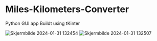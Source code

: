 # Miles-Kilometers-Converter

Python GUI app
Buildt using tKinter


![Skjermbilde 2024-01-31 132454](https://github.com/Botnen1/Miles-Kilometers-Converter/assets/94934743/1445c18c-6b0e-4ada-bceb-066c5c02a6ae)
![Skjermbilde 2024-01-31 132507](https://github.com/Botnen1/Miles-Kilometers-Converter/assets/94934743/a0e9c911-ce28-40d2-a53b-48213a8976b0)
